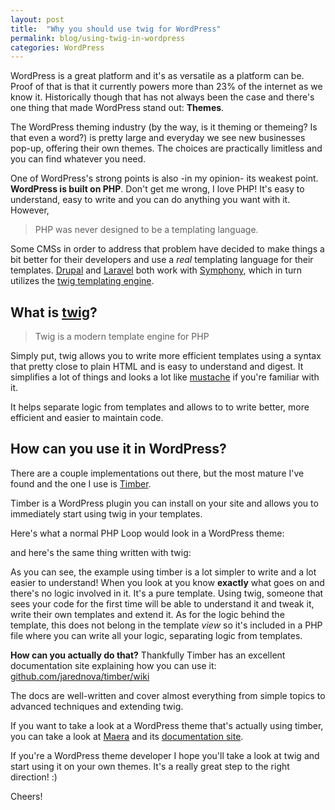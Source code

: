 ```yaml
---
layout: post
title:  "Why you should use twig for WordPress"
permalink: blog/using-twig-in-wordpress
categories: WordPress
---
```


WordPress is a great platform and it's as versatile as a platform can be. Proof of that is that it currently powers more than 23% of the internet as we know it. Historically though that has not always been the case and there's one thing that made WordPress stand out: **Themes**.

The WordPress theming industry (by the way, is it theming or themeing? Is that even a word?) is pretty large and everyday we see new businesses pop-up, offering their own themes. The choices are practically limitless and you can find whatever you need.

One of WordPress's strong points is also -in my opinion- its weakest point. **WordPress is built on PHP**. Don't get me wrong, I love PHP! It's easy to understand, easy to write and you can do anything you want with it.
However,
> PHP was never designed to be a templating language.

Some CMSs in order to address that problem have decided to make things a bit better for their developers and use a _real_ templating language for their templates. [Drupal](https://www.drupal.org/) and [Laravel](http://laravel.com/) both work with [Symphony](http://symfony.com/), which in turn utilizes the [twig templating engine](http://twig.sensiolabs.org/).

## What is [twig](http://twig.sensiolabs.org/)?

> Twig is a modern template engine for PHP

Simply put, twig allows you to write more efficient templates using a syntax that pretty close to plain HTML and is easy to understand and digest. It simplifies a lot of things and looks a lot like [mustache](http://mustache.github.io/) if you're familiar with it.

It helps separate logic from templates and allows to to write better, more efficient and easier to maintain code.

## How can you use it in WordPress?

There are a couple implementations out there, but the most mature I've found and the one I use is [Timber](http://jarednova.github.io/timber/).

Timber is a WordPress plugin you can install on your site and allows you to immediately start using twig in your templates.

Here's what a normal PHP Loop would look in a WordPress theme:

<script src="https://gist.github.com/aristath/778ff9f96e04b8e2fc5b.js"></script>

and here's the same thing written with twig:

<script src="https://gist.github.com/aristath/a05e1f27329c19329381.js"></script>

As you can see, the example using timber is a lot simpler to write and a lot easier to understand! When you look at you know **exactly** what goes on and there's no logic involved in it. It's a pure template. Using twig, someone that sees your code for the first time will be able to understand it and tweak it, write their own templates and extend it. As for the logic behind the template, this does not belong in the template _view_ so it's included in a PHP file where you can write all your logic, separating logic from templates.

**How can you actually do that?** Thankfully Timber has an excellent documentation site explaining how you can use it: [github.com/jarednova/timber/wiki](https://github.com/jarednova/timber/wiki)

The docs are well-written and cover almost everything from simple topics to advanced techniques and extending twig.

If you want to take a look at a WordPress theme that's actually using timber, you can take a look at [Maera](https://github.com/presscodes/maera) and its [documentation site](http://maera.io/).


If you're a WordPress theme developer I hope you'll take a look at twig and start using it on your own themes. It's a really great step to the right direction! :)

Cheers!
